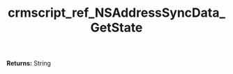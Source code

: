 ﻿---
title: crmscript_ref_NSAddressSyncData_GetState
description: String NSAddressSyncData.GetState()
intellisense: NSAddressSyncData.GetState
keywords: NSAddressSyncData, GetState
so.topic: reference
---



**Returns:** String


